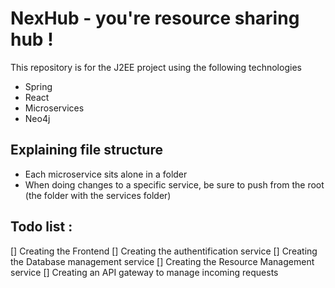 # NexHub - you're resource sharing hub !
This repository is for the J2EE project using the following technologies 
- Spring 
- React
- Microservices
- Neo4j

## Explaining file structure
- Each microservice sits alone in a folder
- When doing changes to a specific service, be sure to push from the root (the folder with the services folder)

## Todo list :
[] Creating the Frontend
[] Creating the authentification service
[] Creating the Database management service
[] Creating the Resource Management service
[] Creating an API gateway to manage incoming requests 
